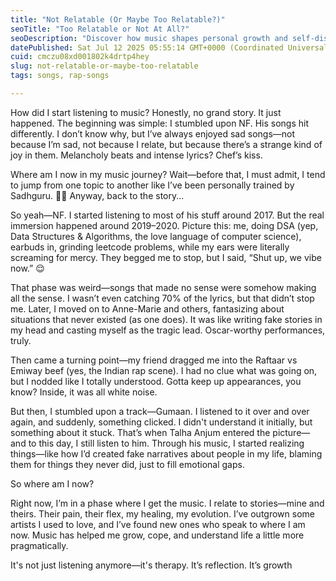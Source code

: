 ```yaml
---
title: "Not Relatable (Or Maybe Too Relatable?)"
seoTitle: "Too Relatable or Not At All?"
seoDescription: "Discover how music shapes personal growth and self-discovery, exploring diverse artists like NF, Anne-Marie, and Talha Anjum"
datePublished: Sat Jul 12 2025 05:55:14 GMT+0000 (Coordinated Universal Time)
cuid: cmczu08xd001802k4drtp4hey
slug: not-relatable-or-maybe-too-relatable
tags: songs, rap-songs

---
```


How did I start listening to music? Honestly, no grand story. It just happened. The beginning was simple: I stumbled upon NF. His songs hit differently. I don’t know why, but I’ve always enjoyed sad songs—not because I’m sad, not because I relate, but because there’s a strange kind of joy in them. Melancholy beats and intense lyrics? Chef’s kiss.

Where am I now in my music journey? Wait—before that, I must admit, I tend to jump from one topic to another like I’ve been personally trained by Sadhguru. 🧘‍♂️ Anyway, back to the story...

So yeah—NF. I started listening to most of his stuff around 2017. But the real immersion happened around 2019–2020. Picture this: me, doing DSA (yep, Data Structures & Algorithms, the love language of computer science), earbuds in, grinding leetcode problems, while my ears were literally screaming for mercy. They begged me to stop, but I said, “Shut up, we vibe now.” 😌

That phase was weird—songs that made no sense were somehow making all the sense. I wasn’t even catching 70% of the lyrics, but that didn’t stop me. Later, I moved on to Anne-Marie and others, fantasizing about situations that never existed (as one does). It was like writing fake stories in my head and casting myself as the tragic lead. Oscar-worthy performances, truly.

Then came a turning point—my friend dragged me into the Raftaar vs Emiway beef (yes, the Indian rap scene). I had no clue what was going on, but I nodded like I totally understood. Gotta keep up appearances, you know? Inside, it was all white noise.

But then, I stumbled upon a track—Gumaan. I listened to it over and over again, and suddenly, something clicked. I didn't understand it initially, but something about it stuck. That’s when Talha Anjum entered the picture—and to this day, I still listen to him. Through his music, I started realizing things—like how I’d created fake narratives about people in my life, blaming them for things they never did, just to fill emotional gaps.

So where am I now?

Right now, I’m in a phase where I get the music. I relate to stories—mine and theirs. Their pain, their flex, my healing, my evolution. I’ve outgrown some artists I used to love, and I’ve found new ones who speak to where I am now. Music has helped me grow, cope, and understand life a little more pragmatically.

It's not just listening anymore—it's therapy. It’s reflection. It’s growth